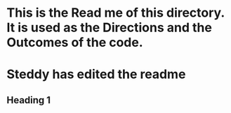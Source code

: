 
# This is the Read me of this directory. It is used as the Directions and the Outcomes of the code. 
# Steddy has edited the readme
## Heading 1